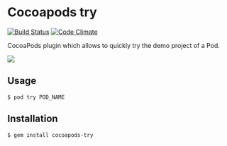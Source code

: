 # Cocoapods try

[![Build Status](https://travis-ci.org/CocoaPods/cocoapods-try.svg?branch=master)](https://travis-ci.org/CocoaPods/cocoapods-try)
[![Code Climate](http://img.shields.io/codeclimate/github/CocoaPods/cocoapods-try.svg)](https://codeclimate.com/github/CocoaPods/cocoapods-try)

CocoaPods plugin which allows to quickly try the demo project of a Pod.

![](http://i.imgur.com/xxWNUrg.gif)

## Usage

    $ pod try POD_NAME

## Installation

    $ gem install cocoapods-try


